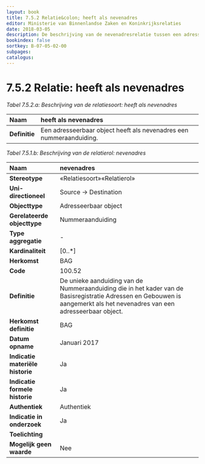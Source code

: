```yaml
---
layout: book
title: 7.5.2 Relatie&colon; heeft als nevenadres
editor: Ministerie van Binnenlandse Zaken en Koninkrijksrelaties
date: 2018-03-05
description: De beschrijving van de nevenadresrelatie tussen een adresseerbaar object en een nummeraanduiding.
bookindex: false
sortkey: B-07-05-02-00
subpages:
catalogus:
---
```


# 7.5.2 Relatie: heeft als nevenadres

_Tabel 7.5.2.a: Beschrijving van de relatiesoort: heeft als nevenadres_

| Naam | heeft als nevenadres |
| :--- | :--- |
| **Definitie** | Een adresseerbaar object heeft als nevenadres een nummeraanduiding. |

_Tabel 7.5.1.b: Beschrijving van de relatierol: nevenadres_

| Naam | nevenadres |
| :--- | :--- |
| **Stereotype** | «Relatiesoort»«Relatierol» |
| **Uni-directioneel** | Source -\> Destination |
| **Objecttype** | Adresseerbaar object |
| **Gerelateerde objecttype** | Nummeraanduiding |
| **Type aggregatie** | \- |
| **Kardinaliteit** | \[0..\*\] |
| **Herkomst** | BAG |
| **Code** | 100.52 |
| **Definitie** | De unieke aanduiding van de Nummeraanduiding die in het kader van de Basisregistratie Adressen en Gebouwen is aangemerkt als het nevenadres van een adresseerbaar object. |
| **Herkomst definitie** | BAG |
| **Datum opname** | Januari 2017 |
| **Indicatie materiële historie** | Ja |
| **Indicatie formele historie** | Ja |
| **Authentiek** | Authentiek |
| **Indicatie in onderzoek** | Ja |
| **Toelichting** | |
| **Mogelijk geen waarde** | Nee |
